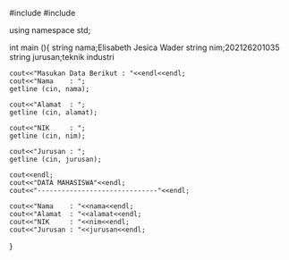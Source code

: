 #include <iostream>
#include <string>

using namespace std;

int main (){
	string nama;Elisabeth Jesica Wader
	string nim;202126201035
	string jurusan;teknik industri
	
	cout<<"Masukan Data Berikut : "<<endl<<endl;
	cout<<"Nama    : ";
	getline (cin, nama); 
	 
	cout<<"Alamat  : ";
	getline (cin, alamat); 
	 
	cout<<"NIK     : ";
	getline (cin, nim); 
	 
	cout<<"Jurusan : ";
	getline (cin, jurusan); 
	
	cout<<endl;
	cout<<"DATA MAHASISWA"<<endl; 
	cout<<"------------------------------"<<endl;
	
	cout<<"Nama    : "<<nama<<endl;
	cout<<"Alamat  : "<<alamat<<endl;
	cout<<"NIK     : "<<nim<<endl;
	cout<<"Jurusan : "<<jurusan<<endl;

}
